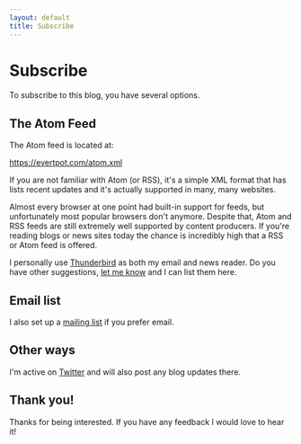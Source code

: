 ```yaml
---
layout: default
title: Subscribe
---
```


Subscribe
=========

To subscribe to this blog, you have several options.

The Atom Feed
-------------

The Atom feed is located at:

<https://evertpot.com/atom.xml>

If you are not familiar with Atom (or RSS), it's a simple XML format that
has lists recent updates and it's actually supported in many, many websites.

Almost every browser at one point had built-in support for feeds, but
unfortunately most popular browsers don't anymore. Despite that, Atom and RSS
feeds are still extremely well supported by content producers.  If you're
reading blogs or news sites today the chance is incredibly high that a RSS or
Atom feed is offered.

I personally use [Thunderbird][1] as both my email and news reader. Do you
have other suggestions, [let me know][2] and I can list them here.


Email list
----------

I also set up a [mailing list][3] if you prefer email.


Other ways
----------

I'm active on [Twitter][4] and will also post any blog updates there.


Thank you!
----------

Thanks for being interested. If you have any feedback I would love to hear it!


[1]: https://www.thunderbird.net/en-US/
[2]: mailto:rss@evertpot.com
[3]: http://eepurl.com/dzjtcv
[4]: https://twitter.com/evertp
